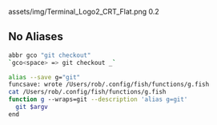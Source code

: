 <backgroundimage>assets/img/Terminal_Logo2_CRT_Flat.png</backgroundimage>
<backgroundimageopacity>0.2</backgroundimageopacity>
## No Aliases
```bash
abbr gco "git checkout"
`gco<space> => git checkout _`
```
```bash
alias --save g="git"
funcsave: wrote /Users/rob/.config/fish/functions/g.fish
cat /Users/rob/.config/fish/functions/g.fish
function g --wraps=git --description 'alias g=git'
  git $argv
end
```
